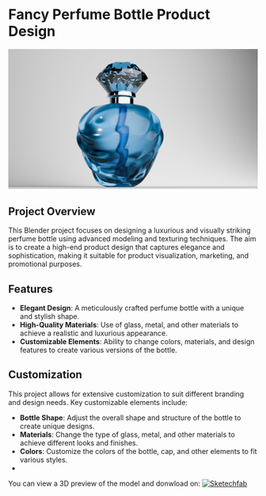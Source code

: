 # Fancy Perfume Bottle Product Design
![perfume](perfume.png)
## Project Overview

This Blender project focuses on designing a luxurious and visually striking perfume bottle using advanced modeling and texturing techniques. The aim is to create a high-end product design that captures elegance and sophistication, making it suitable for product visualization, marketing, and promotional purposes.

## Features

- **Elegant Design**: A meticulously crafted perfume bottle with a unique and stylish shape.
- **High-Quality Materials**: Use of glass, metal, and other materials to achieve a realistic and luxurious appearance.
- **Customizable Elements**: Ability to change colors, materials, and design features to create various versions of the bottle.

## Customization

This project allows for extensive customization to suit different branding and design needs. Key customizable elements include:

- **Bottle Shape**: Adjust the overall shape and structure of the bottle to create unique designs.
- **Materials**: Change the type of glass, metal, and other materials to achieve different looks and finishes.
- **Colors**: Customize the colors of the bottle, cap, and other elements to fit various styles.
- 
You can view a 3D preview of the model and donwload on:
[![Sketechfab](https://img.shields.io/badge/Sketchfab-blue)](https://sketchfab.com/thepolygonic) 
